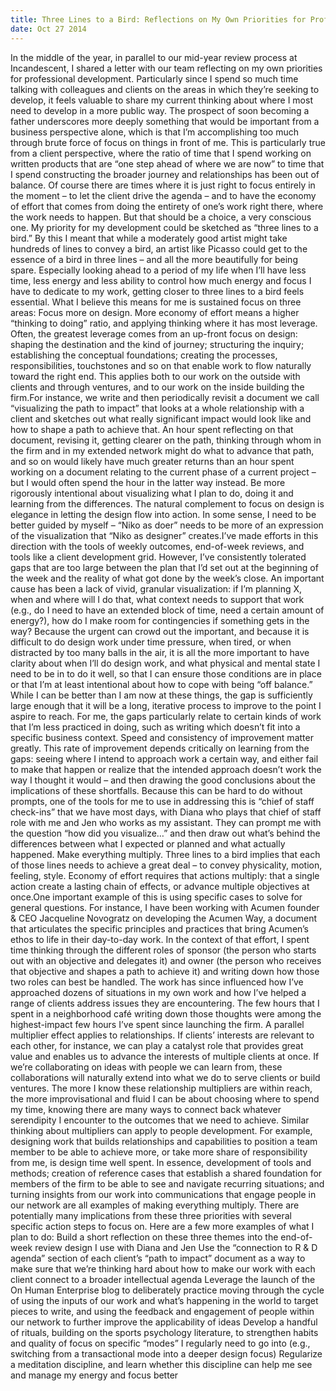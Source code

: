 ```yaml
---
title: Three Lines to a Bird: Reflections on My Own Priorities for Professional Development
date: Oct 27 2014
---
```


In the middle of the year, in parallel to our mid-year review process at Incandescent, I shared a letter with our team reflecting on my own priorities for professional development. Particularly since I spend so much time talking with colleagues and clients on the areas in which they’re seeking to develop, it feels valuable to share my current thinking about where I most need to develop in a more public way. The prospect of soon becoming a father underscores more deeply something that would be important from a business perspective alone, which is that I’m accomplishing too much through brute force of focus on things in front of me. This is particularly true from a client perspective, where the ratio of time that I spend working on written products that are “one step ahead of where we are now” to time that I spend constructing the broader journey and relationships has been out of balance. Of course there are times where it is just right to focus entirely in the moment – to let the client drive the agenda – and to have the economy of effort that comes from doing the entirety of one’s work right there, where the work needs to happen. But that should be a choice, a very conscious one. My priority for my development could be sketched as “three lines to a bird.” By this I meant that while a moderately good artist might take hundreds of lines to convey a bird, an artist like Picasso could get to the essence of a bird in three lines – and all the more beautifully for being spare. Especially looking ahead to a period of my life when I’ll have less time, less energy and less ability to control how much energy and focus I have to dedicate to my work, getting closer to three lines to a bird feels essential. What I believe this means for me is sustained focus on three areas: Focus more on design. More economy of effort means a higher “thinking to doing” ratio, and applying thinking where it has most leverage. Often, the greatest leverage comes from an up-front focus on design: shaping the destination and the kind of journey; structuring the inquiry; establishing the conceptual foundations; creating the processes, responsibilities, touchstones and so on that enable work to flow naturally toward the right end. This applies both to our work on the outside with clients and through ventures, and to our work on the inside building the firm.For instance, we write and then periodically revisit a document we call “visualizing the path to impact” that looks at a whole relationship with a client and sketches out what really significant impact would look like and how to shape a path to achieve that. An hour spent reflecting on that document, revising it, getting clearer on the path, thinking through whom in the firm and in my extended network might do what to advance that path, and so on would likely have much greater returns than an hour spent working on a document relating to the current phase of a current project – but I would often spend the hour in the latter way instead. Be more rigorously intentional about visualizing what I plan to do, doing it and learning from the differences. The natural complement to focus on design is elegance in letting the design flow into action. In some sense, I need to be better guided by myself – “Niko as doer” needs to be more of an expression of the visualization that “Niko as designer” creates.I’ve made efforts in this direction with the tools of weekly outcomes, end-of-week reviews, and tools like a client development grid. However, I’ve consistently tolerated gaps that are too large between the plan that I’d set out at the beginning of the week and the reality of what got done by the week’s close. An important cause has been a lack of vivid, granular visualization: if I’m planning X, when and where will I do that, what context needs to support that work (e.g., do I need to have an extended block of time, need a certain amount of energy?), how do I make room for contingencies if something gets in the way? Because the urgent can crowd out the important, and because it is difficult to do design work under time pressure, when tired, or when distracted by too many balls in the air, it is all the more important to have clarity about when I’ll do design work, and what physical and mental state I need to be in to do it well, so that I can ensure those conditions are in place or that I’m at least intentional about how to cope with being “off balance.” While I can be better than I am now at these things, the gap is sufficiently large enough that it will be a long, iterative process to improve to the point I aspire to reach. For me, the gaps particularly relate to certain kinds of work that I’m less practiced in doing, such as writing which doesn’t fit into a specific business context. Speed and consistency of improvement matter greatly. This rate of improvement depends critically on learning from the gaps: seeing where I intend to approach work a certain way, and either fail to make that happen or realize that the intended approach doesn’t work the way I thought it would – and then drawing the good conclusions about the implications of these shortfalls. Because this can be hard to do without prompts, one of the tools for me to use in addressing this is “chief of staff check-ins” that we have most days, with Diana who plays that chief of staff role with me and Jen who works as my assistant. They can prompt me with the question “how did you visualize…” and then draw out what’s behind the differences between what I expected or planned and what actually happened. Make everything multiply. Three lines to a bird implies that each of those lines needs to achieve a great deal – to convey physicality, motion, feeling, style. Economy of effort requires that actions multiply: that a single action create a lasting chain of effects, or advance multiple objectives at once.One important example of this is using specific cases to solve for general questions. For instance, I have been working with Acumen founder & CEO Jacqueline Novogratz on developing the Acumen Way, a document that articulates the specific principles and practices that bring Acumen’s ethos to life in their day-to-day work. In the context of that effort, I spent time thinking through the different roles of sponsor (the person who starts out with an objective and delegates it) and owner (the person who receives that objective and shapes a path to achieve it) and writing down how those two roles can best be handled. The work has since influenced how I’ve approached dozens of situations in my own work and how I’ve helped a range of clients address issues they are encountering. The few hours that I spent in a neighborhood café writing down those thoughts were among the highest-impact few hours I’ve spent since launching the firm. A parallel multiplier effect applies to relationships. If clients’ interests are relevant to each other, for instance, we can play a catalyst role that provides great value and enables us to advance the interests of multiple clients at once. If we’re collaborating on ideas with people we can learn from, these collaborations will naturally extend into what we do to serve clients or build ventures. The more I know these relationship multipliers are within reach, the more improvisational and fluid I can be about choosing where to spend my time, knowing there are many ways to connect back whatever serendipity I encounter to the outcomes that we need to achieve. Similar thinking about multipliers can apply to people development. For example, designing work that builds relationships and capabilities to position a team member to be able to achieve more, or take more share of responsibility from me, is design time well spent. In essence, development of tools and methods; creation of reference cases that establish a shared foundation for members of the firm to be able to see and navigate recurring situations; and turning insights from our work into communications that engage people in our network are all examples of making everything multiply. There are potentially many implications from these three priorities with several specific action steps to focus on. Here are a few more examples of what I plan to do: Build a short reflection on these three themes into the end-of-week review design I use with Diana and Jen Use the “connection to R & D agenda” section of each client’s “path to impact” document as a way to make sure that we’re thinking hard about how to make our work with each client connect to a broader intellectual agenda Leverage the launch of the On Human Enterprise blog to deliberately practice moving through the cycle of using the inputs of our work and what’s happening in the world to target pieces to write, and using the feedback and engagement of people within our network to further improve the applicability of ideas Develop a handful of rituals, building on the sports psychology literature, to strengthen habits and quality of focus on specific “modes” I regularly need to go into (e.g., switching from a transactional mode into a deeper design focus) Regularize a meditation discipline, and learn whether this discipline can help me see and manage my energy and focus better
